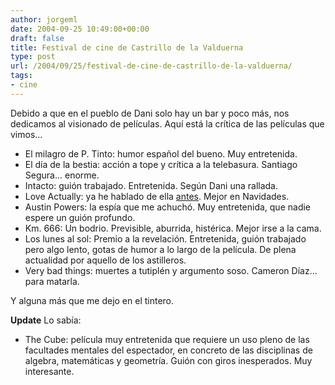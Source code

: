 ```yaml
---
author: jorgeml
date: 2004-09-25 10:49:00+00:00
draft: false
title: Festival de cine de Castrillo de la Valduerna
type: post
url: /2004/09/25/festival-de-cine-de-castrillo-de-la-valduerna/
tags:
- cine
---
```


Debido a que en el pueblo de Dani solo hay un bar y poco más, nos dedicamos al visionado de películas. Aquí está la crítica de las películas que vimos...

* El milagro de P. Tinto: humor español del bueno. Muy entretenida.
* El día de la bestia: acción a tope y crítica a la telebasura. Santiago Segura... enorme.
* Intacto: guión trabajado. Entretenida. Según Dani una rallada.
* Love Actually: ya he hablado de ella [antes](/2004/09/14/love-actually/). Mejor en Navidades.
* Austin Powers: la espía que me achuchó. Muy entretenida, que nadie espere un guión profundo.
* Km. 666: Un bodrio. Previsible, aburrida, histérica. Mejor irse a la cama.
* Los lunes al sol: Premio a la revelación. Entretenida, guión trabajado pero algo lento, gotas de humor a lo largo de la película. De plena actualidad por aquello de los astilleros.
* Very bad things: muertes a tutiplén y argumento soso. Cameron Díaz... para matarla.

Y alguna más que me dejo en el tintero.

**Update** Lo sabía:
* The Cube: película muy entretenida que requiere un uso pleno de las facultades mentales del espectador, en concreto de las disciplinas de algebra, matemáticas y geometría. Guión con giros inesperados. Muy interesante.

